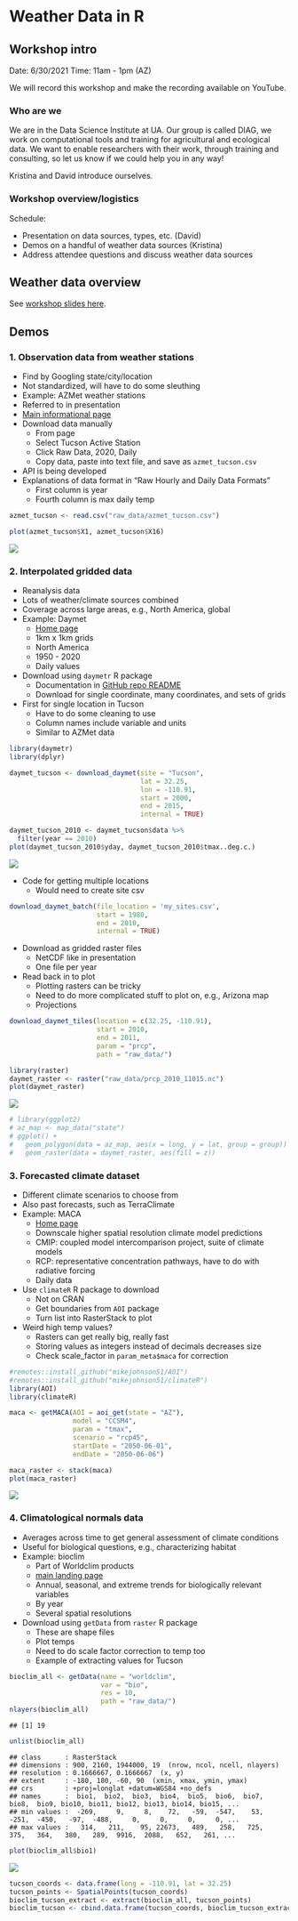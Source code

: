 Weather Data in R
================

## Workshop intro

Date: 6/30/2021 Time: 11am - 1pm (AZ)

We will record this workshop and make the recording available on
YouTube.

### Who are we

We are in the Data Science Institute at UA. Our group is called DIAG, we
work on computational tools and training for agricultural and ecological
data. We want to enable researchers with their work, through training
and consulting, so let us know if we could help you in any way!

Kristina and David introduce ourselves.

### Workshop overview/logistics

Schedule:

-   Presentation on data sources, types, etc. (David)
-   Demos on a handful of weather data sources (Kristina)
-   Address attendee questions and discuss weather data sources

## Weather data overview

See [workshop slides
here](https://docs.google.com/presentation/d/e/2PACX-1vQg26WZj2vV2E_TnihD5v9pv4RG_69ssXlo4ucTfM98zHy-bNMjR9vDHn_jNAaVntZmSMTznkyCDOHa/pub?start=false&loop=true&delayms=3000).

## Demos

### 1. Observation data from weather stations

-   Find by Googling state/city/location
-   Not standardized, will have to do some sleuthing
-   Example: AZMet weather stations
-   Referred to in presentation
-   [Main informational
    page](https://cals.arizona.edu/azmet/az-data.htm)
-   Download data manually
    -   From page
    -   Select Tucson Active Station
    -   Click Raw Data, 2020, Daily
    -   Copy data, paste into text file, and save as `azmet_tucson.csv`
-   API is being developed
-   Explanations of data format in “Raw Hourly and Daily Data Formats”
    -   First column is year
    -   Fourth column is max daily temp

``` r
azmet_tucson <- read.csv("raw_data/azmet_tucson.csv")

plot(azmet_tucson$X1, azmet_tucson$X16)
```

![](notes_files/figure-gfm/unnamed-chunk-1-1.png)<!-- -->

### 2. Interpolated gridded data

-   Reanalysis data
-   Lots of weather/climate sources combined
-   Coverage across large areas, e.g., North America, global
-   Example: Daymet
    -   [Home page](https://daymet.ornl.gov/)
    -   1km x 1km grids
    -   North America
    -   1950 - 2020
    -   Daily values
-   Download using `daymetr` R package
    -   Documentation in [GitHub repo
        README](https://github.com/bluegreen-labs/daymetr)
    -   Download for single coordinate, many coordinates, and sets of
        grids
-   First for single location in Tucson
    -   Have to do some cleaning to use
    -   Column names include variable and units
    -   Similar to AZMet data

``` r
library(daymetr)
library(dplyr)

daymet_tucson <- download_daymet(site = "Tucson", 
                                 lat = 32.25, 
                                 lon = -110.91, 
                                 start = 2000, 
                                 end = 2015, 
                                 internal = TRUE)

daymet_tucson_2010 <- daymet_tucson$data %>% 
  filter(year == 2010)
plot(daymet_tucson_2010$yday, daymet_tucson_2010$tmax..deg.c.)
```

![](notes_files/figure-gfm/unnamed-chunk-2-1.png)<!-- -->

-   Code for getting multiple locations
    -   Would need to create site csv

``` r
download_daymet_batch(file_location = 'my_sites.csv',
                      start = 1980,
                      end = 2010,
                      internal = TRUE)
```

-   Download as gridded raster files
    -   NetCDF like in presentation
    -   One file per year
-   Read back in to plot
    -   Plotting rasters can be tricky
    -   Need to do more complicated stuff to plot on, e.g., Arizona map
    -   Projections

``` r
download_daymet_tiles(location = c(32.25, -110.91), 
                      start = 2010, 
                      end = 2011, 
                      param = "prcp", 
                      path = "raw_data/")
```

``` r
library(raster)
daymet_raster <- raster("raw_data/prcp_2010_11015.nc")
plot(daymet_raster)
```

![](notes_files/figure-gfm/unnamed-chunk-5-1.png)<!-- -->

``` r
# library(ggplot2)
# az_map <- map_data("state")
# ggplot() +
#   geom_polygon(data = az_map, aes(x = long, y = lat, group = group)) +
#   geom_raster(data = daymet_raster, aes(fill = z))
```

### 3. Forecasted climate dataset

-   Different climate scenarios to choose from
-   Also past forecasts, such as TerraClimate
-   Example: MACA
    -   [Home page](http://www.climatologylab.org/maca.html)
    -   Downscale higher spatial resolution climate model predictions
    -   CMIP: coupled model intercomparison project, suite of climate
        models
    -   RCP: representative concentration pathways, have to do with
        radiative forcing
    -   Daily data
-   Use `climateR` R package to download
    -   Not on CRAN
    -   Get boundaries from `AOI` package
    -   Turn list into RasterStack to plot
-   Weird high temp values?
    -   Rasters can get really big, really fast
    -   Storing values as integers instead of decimals decreases size
    -   Check scale\_factor in `param_meta$maca` for correction

``` r
#remotes::install_github("mikejohnson51/AOI")
#remotes::install_github("mikejohnson51/climateR")
library(AOI)
library(climateR)

maca <- getMACA(AOI = aoi_get(state = "AZ"), 
                model = "CCSM4", 
                param = "tmax", 
                scenario = "rcp45", 
                startDate = "2050-06-01", 
                endDate = "2050-06-06")

maca_raster <- stack(maca)
plot(maca_raster)
```

![](notes_files/figure-gfm/unnamed-chunk-6-1.png)<!-- -->

### 4. Climatological normals data

-   Averages across time to get general assessment of climate conditions
-   Useful for biological questions, e.g., characterizing habitat
-   Example: bioclim
    -   Part of Worldclim products
    -   [main landing page](https://www.worldclim.org/data/bioclim.html)
    -   Annual, seasonal, and extreme trends for biologically relevant
        variables
    -   By year
    -   Several spatial resolutions
-   Download using `getData` from `raster` R package
    -   These are shape files
    -   Plot temps
    -   Need to do scale factor correction to temp too
    -   Example of extracting values for Tucson

``` r
bioclim_all <- getData(name = "worldclim", 
                       var = "bio", 
                       res = 10, 
                       path = "raw_data/")
nlayers(bioclim_all)
```

    ## [1] 19

``` r
unlist(bioclim_all)
```

    ## class      : RasterStack 
    ## dimensions : 900, 2160, 1944000, 19  (nrow, ncol, ncell, nlayers)
    ## resolution : 0.1666667, 0.1666667  (x, y)
    ## extent     : -180, 180, -60, 90  (xmin, xmax, ymin, ymax)
    ## crs        : +proj=longlat +datum=WGS84 +no_defs 
    ## names      :  bio1,  bio2,  bio3,  bio4,  bio5,  bio6,  bio7,  bio8,  bio9, bio10, bio11, bio12, bio13, bio14, bio15, ... 
    ## min values :  -269,     9,     8,    72,   -59,  -547,    53,  -251,  -450,   -97,  -488,     0,     0,     0,     0, ... 
    ## max values :   314,   211,    95, 22673,   489,   258,   725,   375,   364,   380,   289,  9916,  2088,   652,   261, ...

``` r
plot(bioclim_all$bio1)
```

![](notes_files/figure-gfm/unnamed-chunk-7-1.png)<!-- -->

``` r
tucson_coords <- data.frame(long = -110.91, lat = 32.25)
tucson_points <- SpatialPoints(tucson_coords)
bioclim_tucson_extract <- extract(bioclim_all, tucson_points)
bioclim_tucson <- cbind.data.frame(tucson_coords, bioclim_tucson_extract)
```
